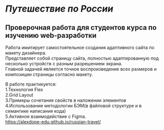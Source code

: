 # _Путешествие по России_

## **Проверочная работа для студентов курса по изучению web-разработки**

Работа имитирует самостоятельное создания адаптивного сайта по макету дизайнера.  
Представляет собой страницу сайта, полностью адаптированную под несколько устройств с разным разрешением экрана.  
Главной задачей является точное воспроизведение всех размеров и композиции страницы согласно макету.

В работе практикуется:  
1.Технология Flex  
2.Grid Layout  
3.Примеры сочетания свойств в наложении элементов  
4.Использование методологии БЭМ(в файловой структуре и в семантике написания кода)  
5.Активное взаимодействие с Figma.  
https://alexdope-edu.github.io/russian-travel/

